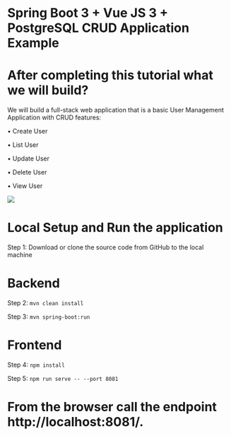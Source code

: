# Spring Boot 3 + Vue JS 3 + PostgreSQL CRUD Application Example
# After completing this tutorial what we will build? 
We will build a full-stack web application that is a basic User Management Application with CRUD features: 

• Create User 

• List User 

• Update User 

• Delete User 

• View User

<img src="https://blogger.googleusercontent.com/img/b/R29vZ2xl/AVvXsEglDZdFw73ZW2jbSD-GuF_oXxLIodQQetvZTVEck-JRxkLjwBsLVACTkj1C5Suu333Zy8cLRN8ujQa98wmCV5QhgUMJXGPYKvWR-0GP-humuE8D3SXXtTJxFQVXoze0tUtKzvwN-nY_QoThGQL93bSFJxtWp6KHYKziMTP_qN2v2FU1RrzWK2xjI376Yg/s1105/list.png">


# Local Setup and Run the application

Step 1: Download or clone the source code from GitHub to the local machine

# Backend

Step 2:  ```mvn clean install```

Step 3:  ```mvn spring-boot:run```

# Frontend

Step 4:  ```npm install```

Step 5:  ```npm run serve -- --port 8081```

# From the browser call the endpoint http://localhost:8081/.
